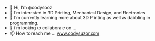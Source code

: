 - 👋 Hi, I’m @codysooz
- 👀 I’m interested in 3D Printing, Mechanical Design, and Electronics
- 🌱 I’m currently learning more about 3D Printing as well as dabbling in programming.
- 💞️ I’m looking to collaborate on ...
- 📫 How to reach me ... www.codysuzor.com

<!---
codysooz/codysuzz is a ✨ special ✨ repository because its `README.md` (this file) appears on your GitHub profile.
You can click the Preview link to take a look at your changes.
--->
